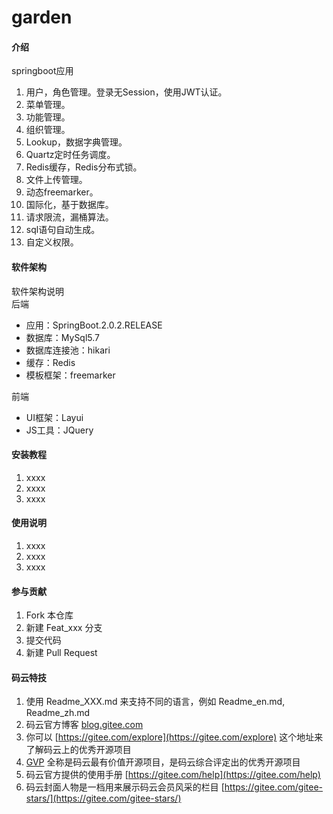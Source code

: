 # garden

#### 介绍
springboot应用  
1. 用户，角色管理。登录无Session，使用JWT认证。  
2. 菜单管理。  
3. 功能管理。  
4. 组织管理。  
5. Lookup，数据字典管理。  
6. Quartz定时任务调度。  
7. Redis缓存，Redis分布式锁。  
8. 文件上传管理。  
9. 动态freemarker。  
10. 国际化，基于数据库。 
11. 请求限流，漏桶算法。
12. sql语句自动生成。
13. 自定义权限。

#### 软件架构
软件架构说明  
后端  
* 应用：SpringBoot.2.0.2.RELEASE  
* 数据库：MySql5.7  
* 数据库连接池：hikari  
* 缓存：Redis  
* 模板框架：freemarker  

前端  
* UI框架：Layui  
* JS工具：JQuery  

#### 安装教程

1. xxxx
2. xxxx
3. xxxx

#### 使用说明

1. xxxx
2. xxxx
3. xxxx

#### 参与贡献

1. Fork 本仓库
2. 新建 Feat_xxx 分支
3. 提交代码
4. 新建 Pull Request


#### 码云特技

1. 使用 Readme\_XXX.md 来支持不同的语言，例如 Readme\_en.md, Readme\_zh.md
2. 码云官方博客 [blog.gitee.com](https://blog.gitee.com)
3. 你可以 [https://gitee.com/explore](https://gitee.com/explore) 这个地址来了解码云上的优秀开源项目
4. [GVP](https://gitee.com/gvp) 全称是码云最有价值开源项目，是码云综合评定出的优秀开源项目
5. 码云官方提供的使用手册 [https://gitee.com/help](https://gitee.com/help)
6. 码云封面人物是一档用来展示码云会员风采的栏目 [https://gitee.com/gitee-stars/](https://gitee.com/gitee-stars/)